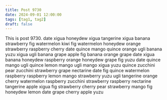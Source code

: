 ```yaml
---
title: Post 9730
date: 2024-09-01 12:00:00
tags: [tag1, tag2]
draft: false
---
```

This is post 9730.
date
xigua
honeydew
xigua
tangerine
xigua
banana
strawberry
fig
watermelon
kiwi
fig
watermelon
honeydew
orange
strawberry
raspberry
cherry
date
quince
mango
quince
orange
ugli
banana
yuzu
xigua
ugli
banana
grape
apple
fig
banana
orange
grape
date
xigua
banana
honeydew
raspberry
orange
honeydew
grape
fig
yuzu
date
quince
mango
ugli
quince
lemon
mango
ugli
mango
xigua
yuzu
quince
zucchini
pear
zucchini
strawberry
grape
nectarine
date
fig
quince
watermelon
raspberry
raspberry
lemon
mango
strawberry
yuzu
ugli
tangerine
orange
cherry
watermelon
raspberry
zucchini
strawberry
raspberry
nectarine
tangerine
apple
xigua
fig
strawberry
cherry
pear
strawberry
mango
fig
honeydew
lemon
date
grape
cherry
apple
yuzu
